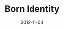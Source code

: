 ---
title: "Born Identity"
speaker: "Tony Chon"
date: "2012-11-04"
sermonUrl: "//35.190.93.184/sermons/20121104_sunday_tony_chon_born_identity.mp3"
---